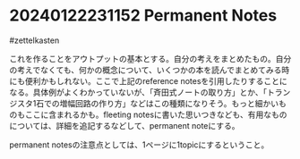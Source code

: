 # 20240122231152 Permanent Notes
#zettelkasten 


これを作ることをアウトプットの基本とする。自分の考えをまとめたもの。自分の考えでなくても、何かの概念について、いくつかの本を読んでまとめてみる時にも便利かもしれない。ここで上記のreference notesを引用したりすることになる。具体例がよくわかっていないが、「斉田式ノートの取り方」とか、「トランジスタ1石での増幅回路の作り方」などはこの種類になりそう。もっと細かいものもここに含まれるかも。fleeting notesに書いた思いつきなども、有用なものについては、詳細を追記するなどして、permanent noteにする。

permanent notesの注意点としては、1ページに1topicにするということ。